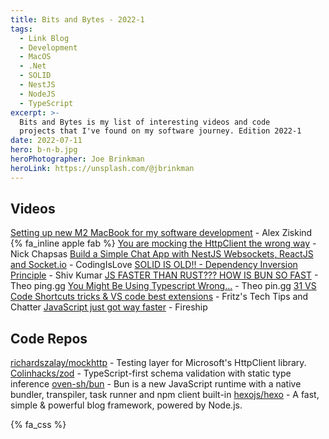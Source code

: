 ```yaml
---
title: Bits and Bytes - 2022-1
tags:
  - Link Blog
  - Development
  - MacOS
  - .Net
  - SOLID
  - NestJS
  - NodeJS
  - TypeScript
excerpt: >-
  Bits and Bytes is my list of interesting videos and code
  projects that I've found on my software journey. Edition 2022-1
date: 2022-07-11
hero: b-n-b.jpg
heroPhotographer: Joe Brinkman
heroLink: https://unsplash.com/@jbrinkman
---
```


## Videos

[Setting up new M2 MacBook for my software development](https://www.youtube.com/watch?v=mmkDyV59nRo) - Alex Ziskind {% fa_inline apple fab %}
[You are mocking the HttpClient the wrong way](https://www.youtube.com/watch?v=7OFZZAHGv9o) - Nick Chapsas
[Build a Simple Chat App with NestJS Websockets, ReactJS and Socket.io](https://www.youtube.com/watch?v=EtV8aMihYUc) - CodingIsLove
[SOLID IS OLD!! - Dependency Inversion Principle](https://www.youtube.com/watch?v=IZ_7K7XOABM) - Shiv Kumar
[JS FASTER THAN RUST??? HOW IS BUN SO FAST](https://www.youtube.com/watch?v=Rp5yvwX7orE) - Theo ping.gg
[You Might Be Using Typescript Wrong...](https://www.youtube.com/watch?v=RmGHnYUqQ4k) - Theo pin.gg
[31 VS Code Shortcuts tricks & VS code best extensions](https://www.youtube.com/watch?v=b7ESAJ0jXz8) - Fritz's Tech Tips and Chatter
[JavaScript just got way faster](https://www.youtube.com/watch?v=FMhScnY0dME) - Fireship

## Code Repos

[richardszalay/mockhttp](https://github.com/richardszalay/mockhttp) - Testing layer for Microsoft's HttpClient library.
[Colinhacks/zod](https://github.com/colinhacks/zod) - TypeScript-first schema validation with static type inference
[oven-sh/bun](https://github.com/oven-sh/bun) - Bun is a new JavaScript runtime with a native bundler, transpiler, task runner and npm client built-in
[hexojs/hexo](https://github.com/hexojs/hexo) - A fast, simple & powerful blog framework, powered by Node.js.

{% fa_css %}
